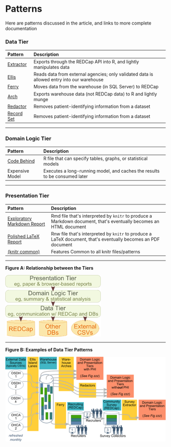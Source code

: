 Patterns
=========================

Here are patterns discussed in the article, and links to more complete documentation

### Data Tier

| Pattern | Description |
|:---|:----|
[Extractor](extractor.md) | Exports through the REDCap API into R, and lightly manipulates data |
[Ellis](ellis.md) | Reads data from external agencies; only validated data is allowed entry into our warehouse |
[Ferry](ferry.md) | Moves data from the warehouse (in SQL Server) to REDCap |
[Arch](arch.md) | Exports warehouse data (not REDCap data) to R and lightly munge |
[Redactor](redactor.md) | Removes patient-identifying information from a dataset |
[Record Set](record_set.md) | Removes patient-identifying information from a dataset |

------

### Domain Logic Tier

| Pattern | Description |
|:---|:----|
[Code Behind](code_behind.md) | R file that can specify tables, graphs, or statistical models |
Expensive Model | Executes a long-running model, and caches the results to be consumed later |

------

### Presentation Tier

| Pattern | Description |
|:---|:----|
[Exploratory Markdown Report](markdown_report_exploratory.md) | Rmd file that's interpreted by `knitr` to produce a Markdown document, that's eventually becomes an HTML document |
[Polished LaTeX Report](latex_report_polished.md) | Rnw file that's interpreted by `knitr` to produce a LaTeX document, that's eventually becomes an PDF document |
[(knitr common)](knitr_common.md) | Features Common to all knitr files/patterns |

------

**Figure A: Relationship between the Tiers**

<img src="../resources/images/tiers.png" alt="Tiers" style="width: 300px;"/>

------

**Figure B: Examples of Data Tier Patterns**

<img src="../resources/images/architecture_data_tier.png" alt="Extraverted" style="width: 800px;"/>
